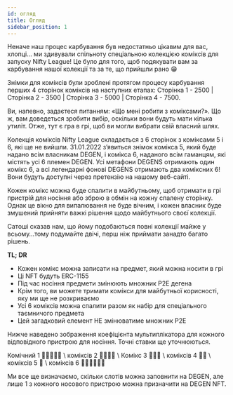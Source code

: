 ```yaml
---
id: огляд
title: Огляд
sidebar_position: 1
---
```


Неначе наш процес карбування був недостатньо цікавим для вас, хлопці... ми здивували спільноту спеціальною колекцією коміксів для запуску Nifty League! Це було для того, щоб подякувати вам за карбування нашої колекції та за те, що прийшли рано 😁

Знімки для коміксів були зроблені протягом процесу карбування перших 4 сторінок коміксів на наступних етапах: Сторінка 1 - 2500 | Сторінка 2 - 3500 | Сторінка 3 - 5000 | Сторінка 4 - 7500.

Ви, напевно, задаєтеся питанням: «Що мені робити з коміксами?». Що ж, вам доведеться зробити вибір, оскільки вони будуть мати кілька утиліт. Отже, тут є гра в грі, щоб ви могли вибрати свій власний шлях.

Колекція коміксів Nifty League складається з 6 сторінок з коміксами 5 і 6, які ще не вийшли. 31.01.2022 з’явиться знімок комікса 5, який буде надано всім власникам DEGEN, і комікса 6, наданого всім гаманцям, які містять усі 6 племен DEGEN. Усі метафони DEGENS отримають один комікс 6, а всі легендарні фонові DEGENS отримають два коміксних 6! Вони будуть доступні через претензію на нашому веб-сайті.

Кожен комікс можна буде спалити в майбутньому, щоб отримати в грі пристрій для носіння або зброю в обмін на кожну спалену сторінку. Однак це вікно для випалювання не буде вічним, і кожен власник буде змушений прийняти важкі рішення щодо майбутнього своєї колекції.

Сатоші сказав нам, що йому подобаються повні колекції майже у всьому…тому подумайте двічі, перш ніж приймати занадто багато рішень.

**TL; DR**

- Кожен комікс можна записати на предмет, який можна носити в грі
- Ці NFT будуть ERC-1155
- Під час носіння предмети змінюють множник P2E дегена
- Крім того, ви можете тримати комікси для майбутньої корисності, яку ми ще не розкриваємо
- Усі 6 коміксів можна спалити разом як набір для спеціального таємничого предмета
- Цей загадковий елемент НЕ змінюватиме множник P2E

Нижче наведено зображення коефіцієнта мультиплікатора для кожного відповідного пристрою для носіння. Точні ставки ще уточнюються.

Комічний 1 💪💪💪💪💪 \ коміксів 2 💪💪💪💪 \ Комікс 3 💪💪💪 \ коміксів 4 💪💪 \ коміксів 5 💪 \ коміксів 6 💪💪💪💪💪💪


Ми все ще визначаємо, скільки слотів можна заповнити на DEGEN, але лише 1 з кожного носового пристрою можна призначити на DEGEN NFT. 
